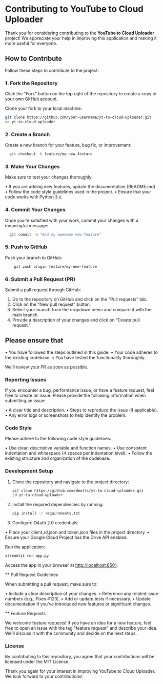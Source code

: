 # Contributing to YouTube to Cloud Uploader

Thank you for considering contributing to the **YouTube to Cloud Uploader** project! We appreciate your help in improving this application and making it more useful for everyone.

## How to Contribute

Follow these steps to contribute to the project:

### 1. Fork the Repository

Click the "Fork" button on the top right of the repository to create a copy in your own GitHub account.

Clone your fork to your local machine:

```bash
git clone https://github.com/your-username/yt-to-cloud-uploader.git
cd yt-to-cloud-uploader
```

### 2. Create a Branch

Create a new branch for your feature, bug fix, or improvement:

 ```bash
   git checkout -b feature/my-new-feature
   ```

### 3. Make Your Changes

Make sure to test your changes thoroughly.

• If you are adding new features, update the documentation (README.md).
• Follow the code style guidelines used in the project.
• Ensure that your code works with Python 3.x.

### 4. Commit Your Changes

Once you’re satisfied with your work, commit your changes with a meaningful message:

 ```bash
   git commit -m "Add my awesome new feature"

   ```

### 5. Push to GitHub

Push your branch to GitHub:

 ```bash
     git push origin feature/my-new-feature

   ```

### 6. Submit a Pull Request (PR)

Submit a pull request through GitHub:

1. Go to the repository on GitHub and click on the "Pull requests" tab.
2. Click on the "New pull request" button.
3. Select your branch from the dropdown menu and compare it with the main branch.
4. Provide a description of your changes and click on "Create pull request."

## Please ensure that

• You have followed the steps outlined in this guide.
• Your code adheres to the existing codebase.
• You have tested the functionality thoroughly.

We’ll review your PR as soon as possible.

### Reporting Issues

If you encounter a bug, performance issue, or have a feature request, feel free to create an issue. Please provide the following information when submitting an issue:

• A clear title and description.
• Steps to reproduce the issue (if applicable).
• Any error logs or screenshots to help identify the problem.

### Code Style

Please adhere to the following code style guidelines:

• Use clear, descriptive variable and function names.
• Use consistent indentation and whitespace (4 spaces per indentation level).
• Follow the existing structure and organization of the codebase.

### Development Setup

1. Clone the repository and navigate to the project directory:

   ```bash
   git clone https://github.com/dmotts/yt-to-cloud-uploader.git
   cd yt-to-cloud-uploader

   ```

2. Install the required dependencies by running:

   ```bash
   pip install -r requirements.txt

   ```

3. Configure OAuth 2.0 credentials:

  • Place your client_id.json and token.json files in the project directory.
  • Ensure your Google Cloud Project has the Drive API enabled.

Run the application:

   ```bash
   streamlit run app.py
   ```

Access the app in your browser at <http://localhost:8501>.

** Pull Request Guidelines

When submitting a pull request, make sure to:

• Include a clear description of your changes.
• Reference any related issue numbers (e.g., Fixes #123).
• Add or update tests if necessary.
• Update documentation if you’ve introduced new features or significant changes.

** Feature Requests

We welcome feature requests! If you have an idea for a new feature, feel free to open an issue with the tag "feature request" and describe your idea. We’ll discuss it with the community and decide on the next steps.

### License

By contributing to this repository, you agree that your contributions will be licensed under the MIT License.

Thank you again for your interest in improving YouTube to Cloud Uploader. We look forward to your contributions!
